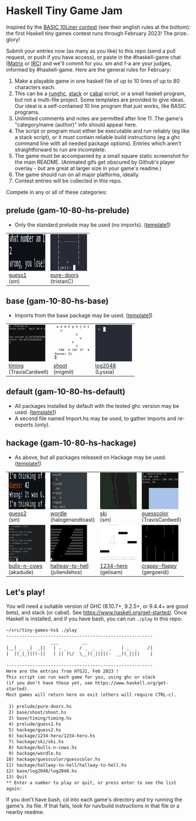# Haskell Tiny Game Jam

Inspired by the [BASIC 10Liner contest](https://www.homeputerium.de) (see their english rules at the bottom):
the first Haskell tiny games contest runs through February 2023!
The prize.. glory! <!-- and advancing the Haskell game dev craft -->

[Matrix]: https://matrix.to/#/#haskell-game:matrix.org
[IRC]:    https://web.libera.chat/#haskell-game

Submit your entries now (as many as you like) to this repo
(send a pull request, or push if you have access),
or paste in the #haskell-game chat ([Matrix] or [IRC]) and we'll commit for you.
sm and f-a are your judges, informed by #haskell-game.
Here are the general rules for February:

1. Make a playable game in one haskell file of up to 10 lines of up to 80 characters each.
2. This can be a [runghc], [stack] or [cabal] script, or a small haskell program, but not a multi-file project.
   Some templates are provided to give ideas.
   Our ideal is a self-contained 10 line program that just works, like BASIC programs.
3. Unlimited comments and notes are permitted after line 11.
   The game's "category/name (author)" info should appear here.
4. The script or program must either be executable and run reliably (eg like a stack script),
   or it must contain reliable build instructions (eg a ghc command line with all needed package options).
   Entries which aren't straightforward to run are incomplete.
5. The game must be accompanied by a small square static screenshot for the main README.
   (Animated gifs get obscured by Github's player overlay - but are great at larger size in your game's readme.)
6. The game should run on all major platforms, ideally.
7. Contest entries will be collected in this repo.

[runghc]: https://downloads.haskell.org/ghc/latest/docs/users_guide/runghc.html
[stack]:  https://docs.haskellstack.org/en/stable/script_command
[cabal]:  https://cabal.readthedocs.io/en/3.6/cabal-commands.html#cabal-v2-run

Compete in any or all of these categories:

## prelude (gam-10-80-hs-prelude)

- Only the standard prelude may be used (no imports). ([template1](prelude/template1.hs))

<table><tr>
<td><a href="prelude/guess1.hs"><img src="prelude/guess1.png" width=100 height=100><br>guess1</a><br>(sm)</td>
<td><a href="prelude/pure-doors.hs"><img src="prelude/pure-doors.png" width=100 height=100><br>pure-doors</a><br>(tristanC)</td>
</tr></table>

## base (gam-10-80-hs-base)

- Imports from the base package may be used. ([template1](base/template1.hs))

<table><tr>
<td><a href="base/timing"><img src="base/timing/timing.png" width=100 height=100><br>timing</a><br>(TravisCardwell)</td>
<td><a href="base/shoot"><img src="base/shoot/shoot.png" width=100 height=100><br>shoot</a><br>(migmit)</td>
<td><img src="base/log2048/log2048.gif" width=100 height=100><a href="base/log2048"><br>log2048</a><br>(Lysxia)</td>
</tr></table>

## default (gam-10-80-hs-default)

- All packages installed by default with the tested ghc version may be used. ([template1](default/template1.hs))
- A second file named Import.hs may be used, to gather imports and re-exports (only).

## hackage (gam-10-80-hs-hackage)

- As above, but all packages released on Hackage may be used. ([template1](hackage/template1.hs))

<table>
<tr>
<td><a href="hackage/guess2.hs"><img src="hackage/guess2.png" width=100 height=100><br>guess2</a><br>(sm)</td>
<td><a href="hackage/wordle.hs"><img src="hackage/wordle.png" width=100 height=100><br>wordle</a><br>(halogenandtoast)</td>
<td><a href="hackage/ski/ski.hs"><img src="hackage/ski/ski.png" width=100 height=100><br>ski</a><br>(sm)</td>
<td><a href="hackage/guesscolor"><img src="hackage/guesscolor/guesscolor.png" width=100 height=100><br>guesscolor</a><br>(TravisCardwell)</td>
</tr>
<tr>
<td><a href="hackage/bulls-n-cows.hs"><img src="hackage/bulls-n-cows.png" width=100 height=100><br>bulls-n-cows</a><br>(akadude)</td>
<td><img src="hackage/hallway-to-hell/hallway-to-hell.gif" width=100 height=100><br><a href="hackage/hallway-to-hell">hallway-to-hell</a><br>(juliendehos)</td>
<td><a href="hackage/1234-hero/1234-hero.hs"><img src="hackage/1234-hero/1234-hero.png" width=100 height=100><br>1234-hero</a><br>(gelisam)</td>
<td><img src="hackage/crappy-flappy/crappy-flappy.gif" width=100 height=100><br><a href="hackage/crappy-flappy/crappy-flappy.hs">crappy-flappy</a><br>(gergoerdi)</td>
</tr>
</table>

## Let's play!

You will need a suitable version of GHC (8.10.7+, 9.2.5+, or 9.4.4+ are good bets), and stack (or cabal).
See <https://www.haskell.org/get-started/>.
Once Haskell is installed, and if you have bash, you can run `./play` in this repo:
```
~/src/tiny-games-hs$ ./play
--------------------------------------------------------
                 ___         __                          
|__| _  _|  _||   | . _     / _  _  _  _    | _  _    /| 
|  |(_|_)|((-||   | || )\/  \__)(_||||(-  __)(_||||    | 

--------------------------------------------------------
Here are the entries from HTGJ1, Feb 2023 !
This script can run each game for you, using ghc or stack
(if you don't have these yet, see https://www.haskell.org/get-started).
Most games will return here on exit (others will require CTRL-c).

 1) prelude/pure-doors.hs
 2) base/shoot/shoot.hs
 3) base/timing/timing.hs
 4) prelude/guess1.hs
 5) hackage/guess2.hs
 6) hackage/1234-hero/1234-hero.hs
 7) hackage/ski/ski.hs
 8) hackage/bulls-n-cows.hs
 9) hackage/wordle.hs
10) hackage/guesscolor/guesscolor.hs
11) hackage/hallway-to-hell/hallway-to-hell.hs
12) base/log2048/log2048.hs
13) Quit
** Enter a number to play or quit, or press enter to see the list again: 
```
If you don't have bash, cd into each game's directory and try running the game's .hs file.
If that fails, look for run/build instructions in that file or a nearby readme.
